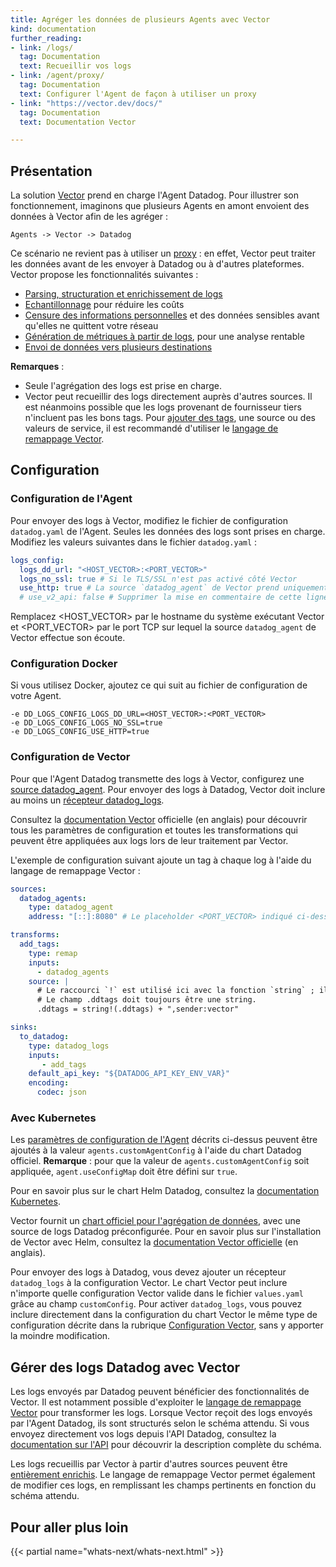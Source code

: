 ```yaml
---
title: Agréger les données de plusieurs Agents avec Vector
kind: documentation
further_reading:
- link: /logs/
  tag: Documentation
  text: Recueillir vos logs
- link: /agent/proxy/
  tag: Documentation
  text: Configurer l'Agent de façon à utiliser un proxy
- link: "https://vector.dev/docs/"
  tag: Documentation
  text: Documentation Vector

---
```


## Présentation

La solution [Vector][1] prend en charge l'Agent Datadog. Pour illustrer son fonctionnement, imaginons que plusieurs Agents en amont envoient des données à Vector afin de les agréger :

`Agents -> Vector -> Datadog`

Ce scénario ne revient pas à utiliser un [proxy][2] : en effet, Vector peut traiter les données avant de les envoyer à Datadog ou à d'autres plateformes. Vector propose les fonctionnalités suivantes :

* [Parsing, structuration et enrichissement de logs][3]
* [Echantillonnage][4] pour réduire les coûts
* [Censure des informations personnelles][5] et des données sensibles avant qu'elles ne quittent votre réseau
* [Génération de métriques à partir de logs][6], pour une analyse rentable
* [Envoi de données vers plusieurs destinations][7]

**Remarques** :

- Seule l'agrégation des logs est prise en charge.
- Vector peut recueillir des logs directement auprès d'autres sources. Il est néanmoins possible que les logs provenant de fournisseur tiers n'incluent pas les bons tags. Pour [ajouter des tags][8], une source ou des valeurs de service, il est recommandé d'utiliser le [langage de remappage Vector][9].

## Configuration

### Configuration de l'Agent
Pour envoyer des logs à Vector, modifiez le fichier de configuration `datadog.yaml` de l'Agent. Seules les données des logs sont prises en charge. Modifiez les valeurs suivantes dans le fichier `datadog.yaml` :

```yaml
logs_config:
  logs_dd_url: "<HOST_VECTOR>:<PORT_VECTOR>"
  logs_no_ssl: true # Si le TLS/SSL n'est pas activé côté Vector
  use_http: true # La source `datadog_agent` de Vector prend uniquement en charge les événements transmis via HTTP(S), et non par l'intermédiaire d'une connexion TCP brute
  # use_v2_api: false # Supprimer la mise en commentaire de cette ligne si vous utilisez une version de Vector antérieure à 0.17.0
```

Remplacez <HOST_VECTOR> par le hostname du système exécutant Vector et <PORT_VECTOR> par le port TCP sur lequel la source `datadog_agent` de Vector effectue son écoute.

### Configuration Docker

Si vous utilisez Docker, ajoutez ce qui suit au fichier de configuration de votre Agent.

```
-e DD_LOGS_CONFIG_LOGS_DD_URL=<HOST_VECTOR>:<PORT_VECTOR>
-e DD_LOGS_CONFIG_LOGS_NO_SSL=true
-e DD_LOGS_CONFIG_USE_HTTP=true
```

### Configuration de Vector
Pour que l'Agent Datadog transmette des logs à Vector, configurez une [source datadog_agent][10]. Pour envoyer des logs à Datadog, Vector doit inclure au moins un [récepteur datadog_logs][11].

Consultez la [documentation Vector][12] officielle (en anglais) pour découvrir tous les paramètres de configuration et toutes les transformations qui peuvent être appliquées aux logs lors de leur traitement par Vector.

L'exemple de configuration suivant ajoute un tag à chaque log à l'aide du langage de remappage Vector :

```yaml
sources:
  datadog_agents:
    type: datadog_agent
    address: "[::]:8080" # Le placeholder <PORT_VECTOR> indiqué ci-dessus doit être défini sur la valeur de ce port

transforms:
  add_tags:
    type: remap
    inputs:
      - datadog_agents
    source: |
      # Le raccourci `!` est utilisé ici avec la fonction `string` ; il renvoie une erreur si .ddtags n'est pas une « string ».
      # Le champ .ddtags doit toujours être une string.
      .ddtags = string!(.ddtags) + ",sender:vector"

sinks:
  to_datadog:
    type: datadog_logs
    inputs:
       - add_tags
    default_api_key: "${DATADOG_API_KEY_ENV_VAR}"
    encoding:
      codec: json
```

### Avec Kubernetes

Les [paramètres de configuration de l'Agent](#configuration-de-l-agent) décrits ci-dessus peuvent être ajoutés à la valeur `agents.customAgentConfig` à l'aide du chart Datadog officiel. **Remarque** : pour que la valeur de `agents.customAgentConfig` soit appliquée, `agent.useConfigMap` doit être défini sur `true`.

Pour en savoir plus sur le chart Helm Datadog, consultez la [documentation Kubernetes][13].

Vector fournit un [chart officiel pour l'agrégation de données][14], avec une source de logs Datadog préconfigurée. Pour en savoir plus sur l'installation de Vector avec Helm, consultez la [documentation Vector officielle][15] (en anglais).

Pour envoyer des logs à Datadog, vous devez ajouter un récepteur `datadog_logs` à la configuration Vector. Le chart Vector peut inclure n'importe quelle configuration Vector valide dans le fichier `values.yaml` grâce au champ `customConfig`. Pour activer `datadog_logs`, vous pouvez inclure directement dans la configuration du chart Vector le même type de configuration décrite dans la rubrique [Configuration Vector](#configuration-vector), sans y apporter la moindre modification.

## Gérer des logs Datadog avec Vector

Les logs envoyés par Datadog peuvent bénéficier des fonctionnalités de Vector. Il est notamment possible d'exploiter le [langage de remappage Vector][3] pour transformer les logs. Lorsque Vector reçoit des logs envoyés par l'Agent Datadog, ils sont structurés selon le schéma attendu. Si vous envoyez directement vos logs depuis l'API Datadog, consultez la [documentation sur l'API][16] pour découvrir la description complète du schéma.

Les logs recueillis par Vector à partir d'autres sources peuvent être [entièrement enrichis][8]. Le langage de remappage Vector permet également de modifier ces logs, en remplissant les champs pertinents en fonction du schéma attendu.

## Pour aller plus loin

{{< partial name="whats-next/whats-next.html" >}}

[1]: https://vector.dev/
[2]: /agent/proxy
[3]: https://vector.dev/docs/reference/configuration/transforms/remap/
[4]: https://vector.dev/docs/reference/configuration/transforms/sample/
[5]: https://vector.dev/docs/reference/vrl/functions/#redact
[6]: https://vector.dev/docs/reference/configuration/transforms/log_to_metric/
[7]: https://vector.dev/docs/reference/configuration/transforms/route/
[8]: /getting_started/tagging
[9]: https://vector.dev/docs/reference/vrl/
[10]: https://vector.dev/docs/reference/configuration/sources/datadog_agent/
[11]: https://vector.dev/docs/reference/configuration/sinks/datadog_logs/
[12]: https://vector.dev/docs/reference/configuration/
[13]: /agent/kubernetes/?tab=helm
[14]: https://github.com/timberio/helm-charts/tree/master/charts/vector-aggregator
[15]: https://vector.dev/docs/setup/installation/package-managers/helm/
[16]: /api/latest/logs/#send-logs
